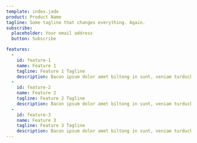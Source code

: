 ```yaml
---
template: index.jade
product: Product Name
tagline: Some tagline that changes everything. Again.
subscribe:
  placeholder: Your email address
  button: Subscribe

features:
  -
    id: feature-1
    name: Feature 1
    tagline: Feature 1 Tagline
    description: Bacon ipsum dolor amet biltong in sunt, veniam turducken strip steak sint officia sed beef. Fugiat pastrami proident esse chicken, in occaecat qui spare ribs.
  -
    id: feature-2
    name: Feature 2
    tagline: Feature 2 Tagline
    description: Bacon ipsum dolor amet biltong in sunt, veniam turducken strip steak sint officia sed beef. Fugiat pastrami proident esse chicken, in occaecat qui spare ribs.
  -
    id: feature-3
    name: Feature 3
    tagline: Feature 3 Tagline
    description: Bacon ipsum dolor amet biltong in sunt, veniam turducken strip steak sint officia sed beef. Fugiat pastrami proident esse chicken, in occaecat qui spare ribs.
---
```

